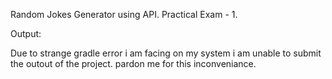 Random Jokes Generator using API.
Practical Exam - 1.


Output: 

Due to strange gradle error i am facing on my system i am unable to submit the outout of the project. pardon me for this inconveniance.

